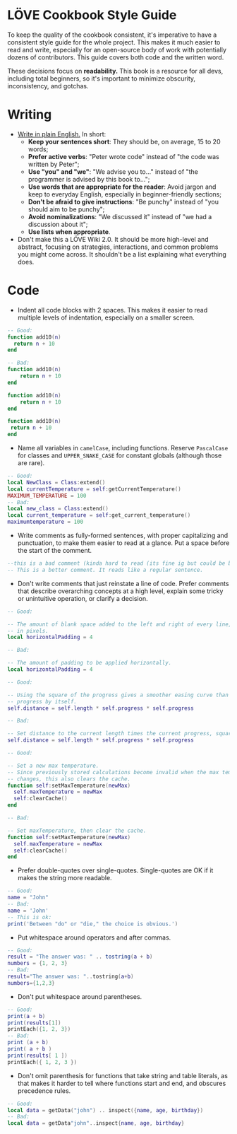 # LÖVE Cookbook Style Guide
To keep the quality of the cookbook consistent, it's imperative to have a consistent style guide for the whole project. This makes it much easier to read and write, especially for an open-source body of work with potentially dozens of contributors. This guide covers both code and the written word.

These decisions focus on **readability.** This book is a resource for all devs, including total beginners, so it's important to minimize obscurity, inconsistency, and gotchas.

# Writing
* [Write in plain English.](https://www.plainenglish.co.uk/how-to-write-in-plain-english.html) In short:
	* **Keep your sentences short**: They should be, on average, 15 to 20 words;
	* **Prefer active verbs**: "Peter wrote code" instead of "the code was written by Peter";
	* **Use "you" and "we"**: "We advise you to..." instead of "the programmer is advised by this book to...";
	* **Use words that are appropriate for the reader**: Avoid jargon and keep to everyday English, especially in beginner-friendly sections;
	* **Don't be afraid to give instructions**: "Be punchy" instead of "you should aim to be punchy";
	* **Avoid nominalizations**: "We discussed it" instead of "we had a discussion about it";
	* **Use lists when appropriate**.
* Don't make this a LÖVE Wiki 2.0. It should be more high-level and abstract, focusing on strategies, interactions, and common problems you might come across. It shouldn't be a list explaining what everything does.

# Code
* Indent all code blocks with 2 spaces. This makes it easier to read multiple levels of indentation, especially on a smaller screen.
```lua
-- Good:
function add10(n)
  return n + 10
end

-- Bad:
function add10(n)
	return n + 10
end

function add10(n)
    return n + 10
end

function add10(n)
 return n + 10
end
```

* Name all variables in `camelCase`, including functions. Reserve `PascalCase` for classes and `UPPER_SNAKE_CASE` for constant globals (although those are rare).
```lua
-- Good:
local NewClass = Class:extend()
local currentTemperature = self:getCurrentTemperature()
MAXIMUM_TEMPERATURE = 100
-- Bad:
local new_class = Class:extend()
local current_temperature = self:get_current_temperature()
maximumtemperature = 100
```

* Write comments as fully-formed sentences, with proper capitalizing and punctuation, to make them easier to read at a glance. Put a space before the start of the comment.
```lua
--this is a bad comment (kinda hard to read (its fine ig but could be better))
-- This is a better comment. It reads like a regular sentence.
```

* Don't write comments that just reinstate a line of code. Prefer comments that describe overarching concepts at a high level, explain some tricky or unintuitive operation, or clarify a decision.
```lua
-- Good:

-- The amount of blank space added to the left and right of every line,
-- in pixels.
local horizontalPadding = 4

-- Bad:

-- The amount of padding to be applied horizontally.
local horizontalPadding = 4

-- Good:

-- Using the square of the progress gives a smoother easing curve than just
-- progress by itself.
self.distance = self.length * self.progress * self.progress

-- Bad:

-- Set distance to the current length times the current progress, squared.
self.distance = self.length * self.progress * self.progress

-- Good:

-- Set a new max temperature.
-- Since previously stored calculations become invalid when the max temperature
-- changes, this also clears the cache.
function self:setMaxTemperature(newMax)
  self.maxTemperature = newMax
  self:clearCache()
end

-- Bad:

-- Set maxTemperature, then clear the cache.
function self:setMaxTemperature(newMax)
  self.maxTemperature = newMax
  self:clearCache()
end
```

* Prefer double-quotes over single-quotes. Single-quotes are OK if it makes the string more readable.
```lua
-- Good:
name = "John"
-- Bad:
name = 'John'
-- This is ok:
print('Between "do" or "die," the choice is obvious.')
```

* Put whitespace around operators and after commas.
```lua
-- Good:
result = "The answer was: " .. tostring(a + b)
numbers = {1, 2, 3}
-- Bad:
result="The answer was: "..tostring(a+b)
numbers={1,2,3}
```

* Don't put whitespace around parentheses.
```lua
-- Good:
print(a + b)
print(results[1])
printEach({1, 2, 3})
-- Bad:
print (a + b)
print( a + b )
print(results[ 1 ])
printEach({ 1, 2, 3 })
```

* Don't omit parenthesis for functions that take string and table literals, as that makes it harder to tell where functions start and end, and obscures precedence rules.
```lua
-- Good:
local data = getData("john") .. inspect({name, age, birthday})
-- Bad:
local data = getData"john"..inspect{name, age, birthday}
```
